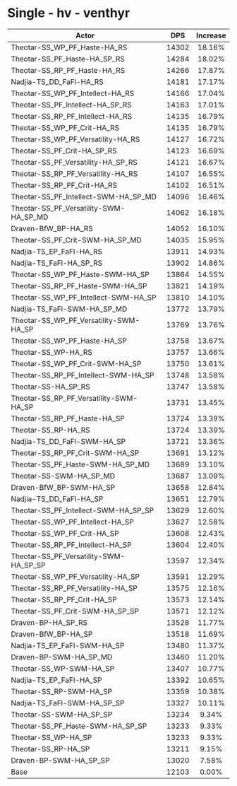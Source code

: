 # Single - hv - venthyr
| Actor | DPS | Increase |
|---|:---:|:---:|
|Theotar-SS_WP_PF_Haste-HA_RS|14302|18.16%|
|Theotar-SS_PF_Haste-HA_SP_RS|14284|18.02%|
|Theotar-SS_RP_PF_Haste-HA_RS|14266|17.87%|
|Nadjia-TS_DD_FaFl-HA_RS|14181|17.17%|
|Theotar-SS_WP_PF_Intellect-HA_RS|14166|17.04%|
|Theotar-SS_PF_Intellect-HA_SP_RS|14163|17.01%|
|Theotar-SS_RP_PF_Intellect-HA_RS|14135|16.79%|
|Theotar-SS_WP_PF_Crit-HA_RS|14135|16.79%|
|Theotar-SS_WP_PF_Versatility-HA_RS|14127|16.72%|
|Theotar-SS_PF_Crit-HA_SP_RS|14123|16.69%|
|Theotar-SS_PF_Versatility-HA_SP_RS|14121|16.67%|
|Theotar-SS_RP_PF_Versatility-HA_RS|14107|16.55%|
|Theotar-SS_RP_PF_Crit-HA_RS|14102|16.51%|
|Theotar-SS_PF_Intellect-SWM-HA_SP_MD|14096|16.46%|
|Theotar-SS_PF_Versatility-SWM-HA_SP_MD|14062|16.18%|
|Draven-BfW_BP-HA_RS|14052|16.10%|
|Theotar-SS_PF_Crit-SWM-HA_SP_MD|14035|15.95%|
|Nadjia-TS_EP_FaFl-HA_RS|13911|14.93%|
|Nadjia-TS_FaFl-HA_SP_RS|13902|14.86%|
|Theotar-SS_WP_PF_Haste-SWM-HA_SP|13864|14.55%|
|Theotar-SS_RP_PF_Haste-SWM-HA_SP|13821|14.19%|
|Theotar-SS_WP_PF_Intellect-SWM-HA_SP|13810|14.10%|
|Nadjia-TS_FaFl-SWM-HA_SP_MD|13772|13.79%|
|Theotar-SS_WP_PF_Versatility-SWM-HA_SP|13769|13.76%|
|Theotar-SS_WP_PF_Haste-HA_SP|13758|13.67%|
|Theotar-SS_WP-HA_RS|13757|13.66%|
|Theotar-SS_WP_PF_Crit-SWM-HA_SP|13750|13.61%|
|Theotar-SS_RP_PF_Intellect-SWM-HA_SP|13748|13.58%|
|Theotar-SS-HA_SP_RS|13747|13.58%|
|Theotar-SS_RP_PF_Versatility-SWM-HA_SP|13731|13.45%|
|Theotar-SS_RP_PF_Haste-HA_SP|13724|13.39%|
|Theotar-SS_RP-HA_RS|13724|13.39%|
|Nadjia-TS_DD_FaFl-SWM-HA_SP|13721|13.36%|
|Theotar-SS_RP_PF_Crit-SWM-HA_SP|13691|13.12%|
|Theotar-SS_PF_Haste-SWM-HA_SP_MD|13689|13.10%|
|Theotar-SS-SWM-HA_SP_MD|13687|13.09%|
|Draven-BfW_BP-SWM-HA_SP|13658|12.84%|
|Nadjia-TS_DD_FaFl-HA_SP|13651|12.79%|
|Theotar-SS_PF_Intellect-SWM-HA_SP_SP|13629|12.60%|
|Theotar-SS_WP_PF_Intellect-HA_SP|13627|12.58%|
|Theotar-SS_WP_PF_Crit-HA_SP|13608|12.43%|
|Theotar-SS_RP_PF_Intellect-HA_SP|13604|12.40%|
|Theotar-SS_PF_Versatility-SWM-HA_SP_SP|13597|12.34%|
|Theotar-SS_WP_PF_Versatility-HA_SP|13591|12.29%|
|Theotar-SS_RP_PF_Versatility-HA_SP|13575|12.16%|
|Theotar-SS_RP_PF_Crit-HA_SP|13573|12.14%|
|Theotar-SS_PF_Crit-SWM-HA_SP_SP|13571|12.12%|
|Draven-BP-HA_SP_RS|13528|11.77%|
|Draven-BfW_BP-HA_SP|13518|11.69%|
|Nadjia-TS_EP_FaFl-SWM-HA_SP|13480|11.37%|
|Draven-BP-SWM-HA_SP_MD|13460|11.20%|
|Theotar-SS_WP-SWM-HA_SP|13407|10.77%|
|Nadjia-TS_EP_FaFl-HA_SP|13392|10.65%|
|Theotar-SS_RP-SWM-HA_SP|13359|10.38%|
|Nadjia-TS_FaFl-SWM-HA_SP_SP|13327|10.11%|
|Theotar-SS-SWM-HA_SP_SP|13234|9.34%|
|Theotar-SS_PF_Haste-SWM-HA_SP_SP|13233|9.33%|
|Theotar-SS_WP-HA_SP|13233|9.33%|
|Theotar-SS_RP-HA_SP|13211|9.15%|
|Draven-BP-SWM-HA_SP_SP|13020|7.58%|
|Base|12103|0.00%|
